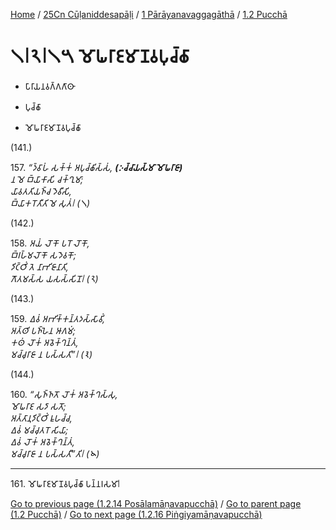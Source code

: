 
[Home](/) / [25Cn Cūḷaniddesapāḷi](../...md) / [1 Pārāyanavaggagāthā](...md) / [1.2 Pucchā](../25Cn/1/1.2.md)

# 𑁧𑁇𑁨𑁇𑁧𑁫 𑀫𑁄𑀖𑀭𑀸𑀚𑀫𑀸𑀡𑀯𑀧𑀼𑀘𑁆𑀙𑀸

* 𑀧𑀸𑀭𑀸𑀬𑀦𑀯𑀕𑁆𑀕𑀕𑀸𑀣𑀸

* 𑀧𑀼𑀘𑁆𑀙𑀸

* 𑀫𑁄𑀖𑀭𑀸𑀚𑀫𑀸𑀡𑀯𑀧𑀼𑀘𑁆𑀙𑀸

(141.)

157\. _“𑀤𑁆𑀯𑀸𑀳𑀁 𑀲𑀓𑁆𑀓𑀁 𑀅𑀧𑀼𑀘𑁆𑀙𑀺𑀲𑁆𑀲𑀁, __(𑀇𑀘𑁆𑀘𑀸𑀬𑀲𑁆𑀫𑀸 𑀫𑁄𑀖𑀭𑀸𑀚𑀸)___  
_𑀦 𑀫𑁂 𑀩𑁆𑀬𑀸𑀓𑀸𑀲𑀺 𑀘𑀓𑁆𑀔𑀼𑀫𑀸;_  
_𑀬𑀸𑀯𑀢𑀢𑀺𑀬𑀜𑁆𑀘 𑀤𑁂𑀯𑀻𑀲𑀺,_  
_𑀩𑁆𑀬𑀸𑀓𑀭𑁄𑀢𑀻𑀢𑀺 𑀫𑁂 𑀲𑀼𑀢𑀁𑁇 (𑁧)_  


(142.)

158\. _𑀅𑀬𑀁 𑀮𑁄𑀓𑁄 𑀧𑀭𑁄 𑀮𑁄𑀓𑁄,_  
_𑀩𑁆𑀭𑀳𑁆𑀫𑀮𑁄𑀓𑁄 𑀲𑀤𑁂𑀯𑀓𑁄;_  
_𑀤𑀺𑀝𑁆𑀞𑀺𑀁 𑀢𑁂 𑀦𑀸𑀪𑀺𑀚𑀸𑀦𑀸𑀢𑀺,_  
_𑀕𑁄𑀢𑀫𑀲𑁆𑀲 𑀬𑀲𑀲𑁆𑀲𑀺𑀦𑁄𑁇 (𑁨)_  


(143.)

159\. _𑀏𑀯𑀁 𑀅𑀪𑀺𑀓𑁆𑀓𑀦𑁆𑀢𑀤𑀲𑁆𑀲𑀸𑀯𑀺𑀁,_  
_𑀅𑀢𑁆𑀣𑀺 𑀧𑀜𑁆𑀳𑁂𑀦 𑀆𑀕𑀫𑀁;_  
_𑀓𑀣𑀁 𑀮𑁄𑀓𑀁 𑀅𑀯𑁂𑀓𑁆𑀔𑀦𑁆𑀢𑀁,_  
_𑀫𑀘𑁆𑀘𑀼𑀭𑀸𑀚𑀸 𑀦 𑀧𑀲𑁆𑀲𑀢𑀺”𑁇 (𑁩)_  


(144.)

160\. _“𑀲𑀼𑀜𑁆𑀜𑀢𑁄 𑀮𑁄𑀓𑀁 𑀅𑀯𑁂𑀓𑁆𑀔𑀲𑁆𑀲𑀼,_  
_𑀫𑁄𑀖𑀭𑀸𑀚 𑀲𑀤𑀸 𑀲𑀢𑁄;_  
_𑀅𑀢𑁆𑀢𑀸𑀦𑀼𑀤𑀺𑀝𑁆𑀞𑀺𑀁 𑀊𑀳𑀘𑁆𑀘,_  
_𑀏𑀯𑀁 𑀫𑀘𑁆𑀘𑀼𑀢𑀭𑁄 𑀲𑀺𑀬𑀸;_  
_𑀏𑀯𑀁 𑀮𑁄𑀓𑀁 𑀅𑀯𑁂𑀓𑁆𑀔𑀦𑁆𑀢𑀁,_  
_𑀫𑀘𑁆𑀘𑀼𑀭𑀸𑀚𑀸 𑀦 𑀧𑀲𑁆𑀲𑀢𑀻”𑀢𑀺𑁇 (𑁪)_  


---

161\. 𑀫𑁄𑀖𑀭𑀸𑀚𑀫𑀸𑀡𑀯𑀧𑀼𑀘𑁆𑀙𑀸 𑀧𑀦𑁆𑀦𑀭𑀲𑀫𑀸𑁇



[Go to previous page (1.2.14 Posālamāṇavapucchā)](1.2.14.md) / [Go to parent page (1.2 Pucchā)](../25Cn/1/1.2.md) / [Go to next page (1.2.16 Piṅgiyamāṇavapucchā)](1.2.16.md)


